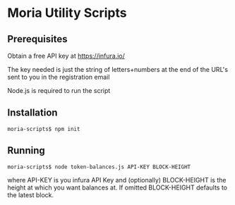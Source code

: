 # Moria Utility Scripts

## Prerequisites

Obtain a free API key at https://infura.io/

The key needed is just the string of letters+numbers at the end of the URL's sent to you in the registration email

Node.js is required to run the script

## Installation

```console
moria-scripts$ npm init
```

## Running

```console
moria-scripts$ node token-balances.js API-KEY BLOCK-HEIGHT
```

where API-KEY is you infura API Key and (optionally) BLOCK-HEIGHT is the height at which you want balances at. If omitted BLOCK-HEIGHT defaults to the latest block.
